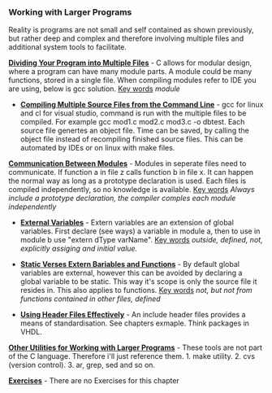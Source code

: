### Working with Larger Programs

Reality is programs are not small and self contained as shown previously, but rather deep and complex and therefore involving multiple files and additional system tools to facilitate.

<u>**Dividing Your Program into Multiple Files**</u> - C allows for modular design, where a program can have many module parts. A module could be many functions, stored in a single file. When compiling modules refer to IDE you are using, below is gcc solution. <u>Key words</u> *module*

* <u>**Compiling Multiple Source Files from the Command Line**</u> - gcc for linux and cl for visual studio, command is run with the multiple files to be compiled. For example gcc mod1.c mod2.c mod3.c -o dbtest. Each source file genertes an object file. Time can be saved, by calling the object file instead of recompiling finished source files. This can be automated by IDEs or on linux with make files.

<u>**Communication Between Modules**</u> - Modules in seperate files need to communicate. If function a in file z calls function b in file x. It can happen the normal way as long as a prototype declaration is used. Each files is compiled independently, so no knowledge is available. <u>Key words</u> *Always include a prototype declaration, the compiler comples each module independently*

* <u>**External Variables**</u> - Extern variables are an extension of global variables. First declare (see ways) a variable in module a, then to use in module b use "extern dType varName". <u>Key words</u> *outside, defined, not, explicitly assiging and initial value.*

* <u>**Static Verses Extern Bariables and Functions**</u> - By default global variables are external, however this can be avoided by declaring a global variable to be static. This way it's scope is only the source file it resides in. This also applies to functions. <u>Key words</u> *not, but not from functions contained in other files, defined*

* <u>**Using Header Files Effectively**</u> - An include header files provides a means of standardisation. See chapters exmaple. Think packages in VHDL.

<u>**Other Utilities for Working with Larger Programs**</u> - These tools are not part of the C language. Therefore i'll just reference them. 1. make utility. 2. cvs (version control). 3. ar, grep, sed and so on.

<u>**Exercises**</u> - There are no Exercises for this chapter
